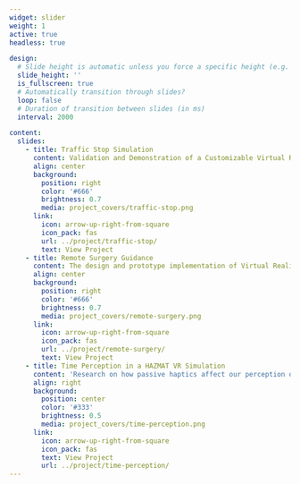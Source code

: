 ```yaml
---
widget: slider
weight: 1
active: true
headless: true

design:
  # Slide height is automatic unless you force a specific height (e.g. '400px')
  slide_height: ''
  is_fullscreen: true
  # Automatically transition through slides?
  loop: false
  # Duration of transition between slides (in ms)
  interval: 2000

content:
  slides:
    - title: Traffic Stop Simulation
      content: Validation and Demonstration of a Customizable Virtual Reality-Based Traffic Stop Simulation for Training and Practice
      align: center
      background:
        position: right
        color: '#666'
        brightness: 0.7
        media: project_covers/traffic-stop.png
      link:
        icon: arrow-up-right-from-square
        icon_pack: fas
        url: ../project/traffic-stop/
        text: View Project
    - title: Remote Surgery Guidance
      content: The design and prototype implementation of Virtual Reality Remote Surgery Guidance
      align: center
      background:
        position: right
        color: '#666'
        brightness: 0.7
        media: project_covers/remote-surgery.png
      link:
        icon: arrow-up-right-from-square
        icon_pack: fas
        url: ../project/remote-surgery/
        text: View Project
    - title: Time Perception in a HAZMAT VR Simulation
      content: 'Research on how passive haptics affect our perception of time'
      align: right
      background:
        position: center
        color: '#333'
        brightness: 0.5
        media: project_covers/time-perception.png
      link:
        icon: arrow-up-right-from-square
        icon_pack: fas
        text: View Project
        url: ../project/time-perception/
---
```


